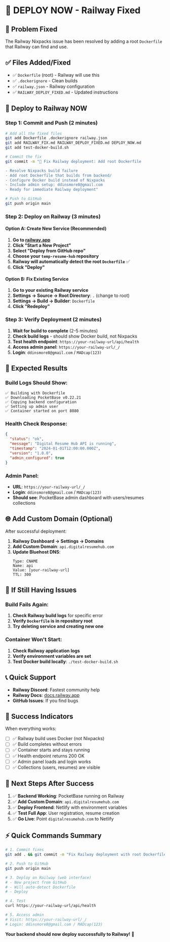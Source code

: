 # 🚀 DEPLOY NOW - Railway Fixed

## 🔧 Problem Fixed
The Railway Nixpacks issue has been resolved by adding a root `Dockerfile` that Railway can find and use.

## ✅ Files Added/Fixed
- ✅ `Dockerfile` (root) - Railway will use this
- ✅ `.dockerignore` - Clean builds
- ✅ `railway.json` - Railway configuration
- ✅ `RAILWAY_DEPLOY_FIXED.md` - Updated instructions

## 🚂 Deploy to Railway NOW

### Step 1: Commit and Push (2 minutes)
```bash
# Add all the fixed files
git add Dockerfile .dockerignore railway.json
git add RAILWAY_FIX.md RAILWAY_DEPLOY_FIXED.md DEPLOY_NOW.md
git add test-docker-build.sh

# Commit the fix
git commit -m "🔧 Fix Railway deployment: Add root Dockerfile

- Resolve Nixpacks build failure
- Add root Dockerfile that builds from backend/
- Configure Docker build instead of Nixpacks  
- Include admin setup: ddinsmore8@gmail.com
- Ready for immediate Railway deployment"

# Push to GitHub
git push origin main
```

### Step 2: Deploy on Railway (3 minutes)

#### Option A: Create New Service (Recommended)
1. **Go to [railway.app](https://railway.app)**
2. **Click "Start a New Project"**
3. **Select "Deploy from GitHub repo"**
4. **Choose your `temp-resume-hub` repository**
5. **Railway will automatically detect the root `Dockerfile`** ✅
6. **Click "Deploy"**

#### Option B: Fix Existing Service
1. **Go to your existing Railway service**
2. **Settings → Source → Root Directory**: `.` (change to root)
3. **Settings → Build → Builder**: `Dockerfile`
4. **Click "Redeploy"**

### Step 3: Verify Deployment (2 minutes)
1. **Wait for build to complete** (2-5 minutes)
2. **Check build logs** - should show Docker build, not Nixpacks
3. **Test health endpoint**: `https://your-railway-url/api/health`
4. **Access admin panel**: `https://your-railway-url/_/`
5. **Login**: `ddinsmore8@gmail.com` / `MADcap(123)`

## 🎯 Expected Results

### Build Logs Should Show:
```
✅ Building with Dockerfile
✅ Downloading PocketBase v0.22.21
✅ Copying backend configuration
✅ Setting up admin user
✅ Container started on port 8080
```

### Health Check Response:
```json
{
  "status": "ok",
  "message": "Digital Resume Hub API is running",
  "timestamp": "2024-01-01T12:00:00.000Z",
  "version": "1.0.0",
  "admin_configured": true
}
```

### Admin Panel:
- **URL**: `https://your-railway-url/_/`
- **Login**: `ddinsmore8@gmail.com` / `MADcap(123)`
- **Should see**: PocketBase admin dashboard with users/resumes collections

## 🌐 Add Custom Domain (Optional)

After successful deployment:
1. **Railway Dashboard → Settings → Domains**
2. **Add Custom Domain**: `api.digitalresumehub.com`
3. **Update Bluehost DNS**:
   ```
   Type: CNAME
   Name: api  
   Value: [your-railway-url]
   TTL: 300
   ```

## 🚨 If Still Having Issues

### Build Fails Again:
1. **Check Railway build logs** for specific error
2. **Verify `Dockerfile` is in repository root**
3. **Try deleting service and creating new one**

### Container Won't Start:
1. **Check Railway application logs**
2. **Verify environment variables are set**
3. **Test Docker build locally**: `./test-docker-build.sh`

## 📞 Quick Support

- **Railway Discord**: Fastest community help
- **Railway Docs**: [docs.railway.app](https://docs.railway.app)
- **GitHub Issues**: If you find bugs

## 🎉 Success Indicators

When everything works:
- [ ] ✅ Railway build uses Docker (not Nixpacks)
- [ ] ✅ Build completes without errors
- [ ] ✅ Container starts and stays running
- [ ] ✅ Health endpoint returns 200 OK
- [ ] ✅ Admin panel loads and login works
- [ ] ✅ Collections (users, resumes) are visible

## 🔄 Next Steps After Success

1. ✅ **Backend Working**: PocketBase running on Railway
2. ✅ **Add Custom Domain**: `api.digitalresumehub.com`
3. ✅ **Deploy Frontend**: Netlify with environment variables
4. ✅ **Test Full App**: User registration, resume creation
5. ✅ **Go Live**: Point `digitalresumehub.com` to Netlify

## ⚡ Quick Commands Summary

```bash
# 1. Commit fixes
git add . && git commit -m "Fix Railway deployment with root Dockerfile"

# 2. Push to GitHub
git push origin main

# 3. Deploy on Railway (web interface)
# - New project from GitHub
# - Will auto-detect Dockerfile
# - Deploy

# 4. Test
curl https://your-railway-url/api/health

# 5. Access admin
# Visit: https://your-railway-url/_/
# Login: ddinsmore8@gmail.com / MADcap(123)
```

**Your backend should now deploy successfully to Railway!** 🚀